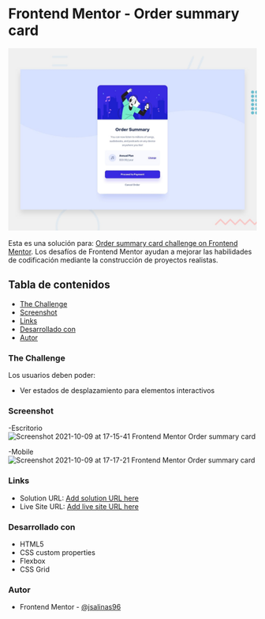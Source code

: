 # Frontend Mentor - Order summary card

![Design preview for the Order summary card coding challenge](./design/desktop-preview.jpg)

Esta es una solución para: [Order summary card challenge on Frontend Mentor](https://www.frontendmentor.io/challenges/order-summary-component-QlPmajDUj). Los desafíos de Frontend Mentor ayudan a mejorar las habilidades de codificación mediante la construcción de proyectos realistas.

## Tabla de contenidos
- [The Challenge](#the-challenge)
- [Screenshot](#screenshot)
- [Links](#links)
- [Desarrollado con](#desarrollado-con)
- [Autor](#autor)


### The Challenge
Los usuarios deben poder:
- Ver estados de desplazamiento para elementos interactivos


### Screenshot
-Escritorio
![Screenshot 2021-10-09 at 17-15-41 Frontend Mentor Order summary card](https://user-images.githubusercontent.com/54508726/136672791-c43cc42a-94f6-4b38-acbd-42eea7b2bdc4.png)

-Mobile
![Screenshot 2021-10-09 at 17-17-21 Frontend Mentor Order summary card](https://user-images.githubusercontent.com/54508726/136672801-689d9f75-82bf-4034-b744-a86b7a83ce77.png)


### Links

- Solution URL: [Add solution URL here](https://your-solution-url.com)
- Live Site URL: [Add live site URL here](https://your-live-site-url.com)


### Desarrollado con
- HTML5
- CSS custom properties
- Flexbox
- CSS Grid


### Autor
- Frontend Mentor - [@jsalinas96](https://www.frontendmentor.io/profile/jsalinas96)


